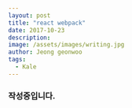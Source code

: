 ```yaml
---
layout: post
title: "react webpack"
date: 2017-10-23
description: 
image: /assets/images/writing.jpg
author: Jeong geonwoo
tags: 
  - Kale
---
```


### 작성중입니다.
